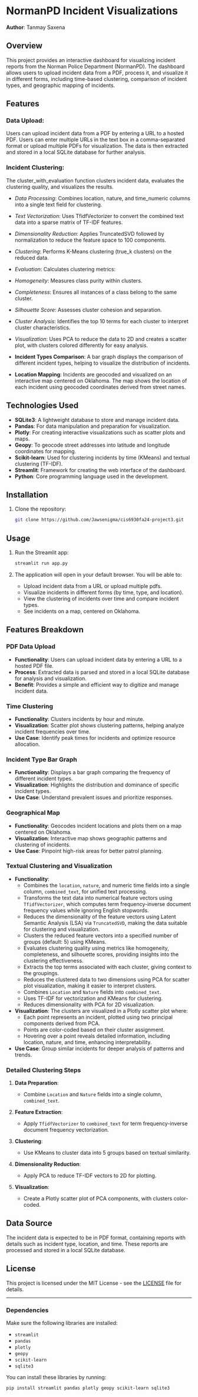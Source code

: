 # NormanPD Incident Visualizations

**Author**: Tanmay Saxena

## Overview

This project provides an interactive dashboard for visualizing incident reports from the Norman Police Department (NormanPD). The dashboard allows users to upload incident data from a PDF, process it, and visualize it in different forms, including time-based clustering, comparison of incident types, and geographic mapping of incidents.

## Features

### Data Upload: 
   Users can upload incident data from a PDF by entering a URL to a hosted PDF. Users can enter multiple URLs in the text box in a comma-separated format or upload multiple PDFs for visualization. The data is then extracted and stored in a local SQLite database for further analysis.
### Incident Clustering: 
   The cluster_with_evaluation function clusters incident data, evaluates the clustering quality, and visualizes the results.

- *Data Processing*: Combines location, nature, and time_numeric columns into a single text field for clustering.
- *Text Vectorization*: Uses TfidfVectorizer to convert the combined text data into a sparse matrix of TF-IDF features.
- *Dimensionality Reduction*: Applies TruncatedSVD followed by normalization to reduce the feature space to 100 components.
- *Clustering*: Performs K-Means clustering (true_k clusters) on the reduced data.
- *Evaluation*: Calculates clustering metrics:
- *Homogeneity*: Measures class purity within clusters.
- *Completeness*: Ensures all instances of a class belong to the same cluster.  
- *Silhouette Score*: Assesses cluster cohesion and separation.  
- *Cluster Analysis*: Identifies the top 10 terms for each cluster to interpret cluster characteristics.  
- *Visualization*: Uses PCA to reduce the data to 2D and creates a scatter plot, with clusters colored differently for easy analysis.

- **Incident Types Comparison**: A bar graph displays the comparison of different incident types, helping to visualize the distribution of incidents.
- **Location Mapping**: Incidents are geocoded and visualized on an interactive map centered on Oklahoma. The map shows the location of each incident using geocoded coordinates derived from street names.

## Technologies Used

- **SQLite3**: A lightweight database to store and manage incident data.
- **Pandas**: For data manipulation and preparation for visualization.
- **Plotly**: For creating interactive visualizations such as scatter plots and maps.
- **Geopy**: To geocode street addresses into latitude and longitude coordinates for mapping.
- **Scikit-learn**: Used for clustering incidents by time (KMeans) and textual clustering (TF-IDF).
- **Streamlit**: Framework for creating the web interface of the dashboard.
- **Python**: Core programming language used in the development.

## Installation

1. Clone the repository:
   ```bash
   git clone https://github.com/Jawsenigma/cis6930fa24-project3.git
   ```

## Usage

1. Run the Streamlit app:
   ```bash
   streamlit run app.py
   ```

2. The application will open in your default browser. You will be able to:
   - Upload incident data from a URL or upload multiple pdfs.
   - Visualize incidents in different forms (by time, type, and location).
   - View the clustering of incidents over time and compare incident types.
   - See incidents on a map, centered on Oklahoma.

## Features Breakdown

### PDF Data Upload
- **Functionality**: Users can upload incident data by entering a URL to a hosted PDF file.
- **Process**: Extracted data is parsed and stored in a local SQLite database for analysis and visualization.
- **Benefit**: Provides a simple and efficient way to digitize and manage incident data.

### Time Clustering
- **Functionality**: Clusters incidents by hour and minute.
- **Visualization**: Scatter plot shows clustering patterns, helping analyze incident frequencies over time.
- **Use Case**: Identify peak times for incidents and optimize resource allocation.

### Incident Type Bar Graph
- **Functionality**: Displays a bar graph comparing the frequency of different incident types.
- **Visualization**: Highlights the distribution and dominance of specific incident types.
- **Use Case**: Understand prevalent issues and prioritize responses.

### Geographical Map
- **Functionality**: Geocodes incident locations and plots them on a map centered on Oklahoma.
- **Visualization**: Interactive map shows geographic patterns and clustering of incidents.
- **Use Case**: Pinpoint high-risk areas for better patrol planning.

### Textual Clustering and Visualization
- **Functionality**:
  - Combines the `location`, `nature`, and numeric time fields into a single column, `combined_text`, for unified text processing.
  - Transforms the text data into numerical feature vectors using `TfidfVectorizer`, which computes term frequency-inverse document frequency values while ignoring English stopwords.
  - Reduces the dimensionality of the feature vectors using Latent Semantic Analysis (LSA) via `TruncatedSVD`, making the data suitable for clustering and visualization.
  - Clusters the reduced feature vectors into a specified number of groups (default: 5) using KMeans.
  - Evaluates clustering quality using metrics like homogeneity, completeness, and silhouette scores, providing insights into the clustering effectiveness.
  - Extracts the top terms associated with each cluster, giving context to the groupings.
  - Reduces the clustered data to two dimensions using PCA for scatter plot visualization, making it easier to interpret clusters.
  - Combines `Location` and `Nature` fields into `combined_text`.
  - Uses TF-IDF for vectorization and KMeans for clustering.
  - Reduces dimensionality with PCA for 2D visualization.
- **Visualization**: The clusters are visualized in a Plotly scatter plot where:
  - Each point represents an incident, plotted using two principal components derived from PCA.
  - Points are color-coded based on their cluster assignment.
  - Hovering over a point reveals detailed information, including location, nature, and time, enhancing interpretability.
- **Use Case**: Group similar incidents for deeper analysis of patterns and trends.

### Detailed Clustering Steps

1. **Data Preparation**:
   - Combine `Location` and `Nature` fields into a single column, `combined_text`.

2. **Feature Extraction**:
   - Apply `TfidfVectorizer` to `combined_text` for term frequency-inverse document frequency vectorization.

3. **Clustering**:
   - Use KMeans to cluster data into 5 groups based on textual similarity.

4. **Dimensionality Reduction**:
   - Apply PCA to reduce TF-IDF vectors to 2D for plotting.

5. **Visualization**:
   - Create a Plotly scatter plot of PCA components, with clusters color-coded.

## Data Source

The incident data is expected to be in PDF format, containing reports with details such as incident type, location, and time. These reports are processed and stored in a local SQLite database.

## License

This project is licensed under the MIT License - see the [LICENSE](LICENSE) file for details.

---

### Dependencies

Make sure the following libraries are installed:

- `streamlit`
- `pandas`
- `plotly`
- `geopy`
- `scikit-learn`
- `sqlite3`

You can install these libraries by running:

```bash
pip install streamlit pandas plotly geopy scikit-learn sqlite3
```
